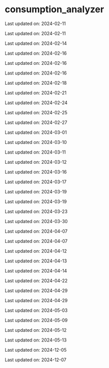 ﻿# consumption_analyzer


Last updated on: 2024-02-11

Last updated on: 2024-02-11

Last updated on: 2024-02-14

Last updated on: 2024-02-16

Last updated on: 2024-02-16

Last updated on: 2024-02-16

Last updated on: 2024-02-18

Last updated on: 2024-02-21

Last updated on: 2024-02-24

Last updated on: 2024-02-25

Last updated on: 2024-02-27

Last updated on: 2024-03-01

Last updated on: 2024-03-10

Last updated on: 2024-03-11

Last updated on: 2024-03-12

Last updated on: 2024-03-16

Last updated on: 2024-03-17

Last updated on: 2024-03-19

Last updated on: 2024-03-19

Last updated on: 2024-03-23

Last updated on: 2024-03-30

Last updated on: 2024-04-07

Last updated on: 2024-04-07

Last updated on: 2024-04-12

Last updated on: 2024-04-13

Last updated on: 2024-04-14

Last updated on: 2024-04-22

Last updated on: 2024-04-29

Last updated on: 2024-04-29

Last updated on: 2024-05-03

Last updated on: 2024-05-09

Last updated on: 2024-05-12

Last updated on: 2024-05-13

Last updated on: 2024-12-05

Last updated on: 2024-12-07